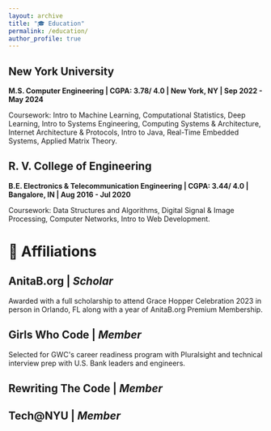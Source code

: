 ```yaml
---
layout: archive
title: "🎓 Education"
permalink: /education/
author_profile: true
---
```

## New York University 
**M.S. Computer Engineering | CGPA: 3.78/ 4.0 | New York, NY | Sep 2022 - May 2024**

Coursework: Intro to Machine Learning, Computational Statistics, Deep Learning, Intro to Systems Engineering, Computing Systems & Architecture, Internet Architecture & Protocols, Intro to Java, Real-Time Embedded Systems, Applied Matrix Theory.
## R. V. College of Engineering
**B.E. Electronics & Telecommunication Engineering | CGPA: 3.44/ 4.0 | Bangalore, IN | Aug 2016 - Jul 2020**

Coursework: Data Structures and Algorithms, Digital Signal & Image Processing, Computer Networks, Intro to Web Development.
# 📃 Affiliations
## AnitaB.org | *Scholar*
Awarded with a full scholarship to attend Grace Hopper Celebration 2023 in person in Orlando, FL along with a year of AnitaB.org Premium Membership.
## Girls Who Code | *Member* 
Selected for GWC's career readiness program with Pluralsight and technical interview prep with U.S. Bank leaders and engineers.
## Rewriting The Code | *Member*
## Tech@NYU | *Member*


